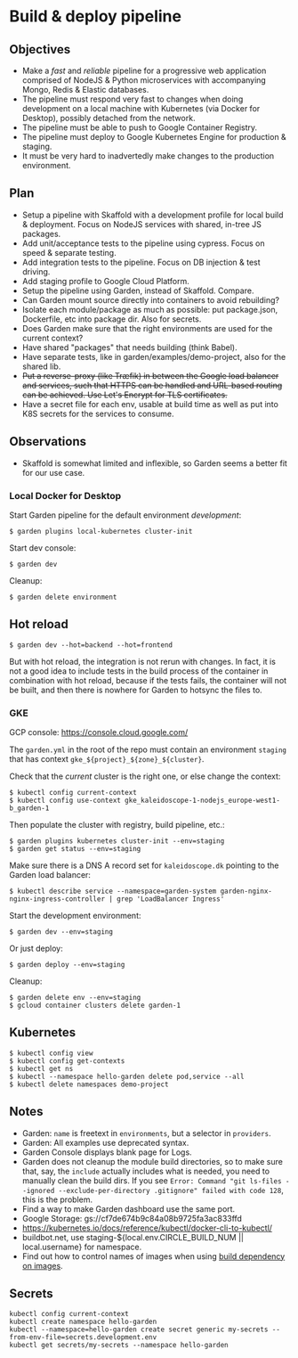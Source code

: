 # Build & deploy pipeline

## Objectives

- Make a *fast* and *reliable* pipeline for a progressive web application comprised of NodeJS & Python microservices with accompanying Mongo, Redis & Elastic databases.
- The pipeline must respond very fast to changes when doing development on a local machine with Kubernetes (via Docker for Desktop), possibly detached from the network.
- The pipeline must be able to push to Google Container Registry.
- The pipeline must deploy to Google Kubernetes Engine for production & staging.
- It must be very hard to inadvertedly make changes to the production environment.

## Plan

- Setup a pipeline with Skaffold with a development profile for local build & deployment.  Focus on NodeJS services with shared, in-tree JS packages.
- Add unit/acceptance tests to the pipeline using cypress.  Focus on speed & separate testing.
- Add integration tests to the pipeline.  Focus on DB injection & test driving.
- Add staging profile to Google Cloud Platform.
- Setup the pipeline using Garden, instead of Skaffold.  Compare.
- Can Garden mount source directly into containers to avoid rebuilding?
- Isolate each module/package as much as possible: put package.json, Dockerfile, etc into package dir.  Also for secrets.
- Does Garden make sure that the right environments are used for the current context?
- Have shared "packages" that needs building (think Babel).
- Have separate tests, like in garden/examples/demo-project, also for the shared lib.
- ~~Put a reverse-proxy (like Træfik) in between the Google load balancer and services, such that HTTPS can be handled and URL-based routing can be achieved.  Use Let's Encrypt for TLS certificates.~~
- Have a secret file for each env, usable at build time as well as put into K8S secrets for the services to consume.

## Observations

- Skaffold is somewhat limited and inflexible, so Garden seems a better fit for our use case.

### Local Docker for Desktop

Start Garden pipeline for the default environment *development*:

    $ garden plugins local-kubernetes cluster-init

Start dev console:

    $ garden dev

Cleanup:

    $ garden delete environment

## Hot reload

    $ garden dev --hot=backend --hot=frontend

But with hot reload, the integration is not rerun with changes.  In fact, it is not a good idea to include tests in the build process of the container in combination with hot reload, because if the tests fails, the container will not be built, and then there is nowhere for Garden to hotsync the files to.

### GKE

GCP console: https://console.cloud.google.com/

The `garden.yml` in the root of the repo must contain an environment `staging` that has context `gke_${project}_${zone}_${cluster}`.

Check that the *current* cluster is the right one, or else change the context:

    $ kubectl config current-context
    $ kubectl config use-context gke_kaleidoscope-1-nodejs_europe-west1-b_garden-1

Then populate the cluster with registry, build pipeline, etc.:

    $ garden plugins kubernetes cluster-init --env=staging
    $ garden get status --env=staging

Make sure there is a DNS A record set for `kaleidoscope.dk` pointing to the Garden load balancer:

    $ kubectl describe service --namespace=garden-system garden-nginx-nginx-ingress-controller | grep 'LoadBalancer Ingress'

Start the development environment:

    $ garden dev --env=staging

Or just deploy:

    $ garden deploy --env=staging

Cleanup:

    $ garden delete env --env=staging
	$ gcloud container clusters delete garden-1

## Kubernetes

    $ kubectl config view
    $ kubectl config get-contexts
    $ kubectl get ns
    $ kubectl --namespace hello-garden delete pod,service --all
    $ kubectl delete namespaces demo-project

## Notes

- Garden: `name` is freetext in `environments`, but a selector in `providers`.
- Garden: All examples use deprecated syntax.
- Garden Console displays blank page for Logs.
- Garden does not cleanup the module build directories, so to make sure that, say, the `include` actually includes what is needed, you need to manually clean the build dirs.  If you see `Error: Command "git ls-files --ignored --exclude-per-directory .gitignore" failed with code 128`, this is the problem.
- Find a way to make Garden dashboard use the same port.
- Google Storage: gs://cf7de674b9c84a08b9725fa3ac833ffd
- https://kubernetes.io/docs/reference/kubectl/docker-cli-to-kubectl/
- buildbot.net, use staging-${local.env.CIRCLE_BUILD_NUM || local.username} for namespace.
- Find out how to control names of images when using [build dependency on images](https://github.com/garden-io/garden/issues/1329).

## Secrets

    kubectl config current-context
    kubectl create namespace hello-garden
    kubectl --namespace=hello-garden create secret generic my-secrets --from-env-file=secrets.development.env
    kubectl get secrets/my-secrets --namespace hello-garden

